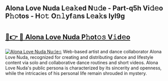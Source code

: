 ## Alona Love Nuda L𝚎a𝚔ed N𝚞𝚍e - Part-q5h Vi𝚍𝚎o P𝚑𝚘tos - H𝚘𝚝 O𝚗𝚕yf𝚊ns L𝚎a𝚔s Iyl9g

# <h2><a href="http://kfe8vp.oniu.top/?m=Alona+Love+Nuda">🔗👉 🔴 Alona Love Nuda P𝚑ot𝚘𝚜 V𝚒d𝚎o</a></h2>

[![Alona Love Nuda Nu𝚍e𝚜](https://i.imgur.com/0qMVB7G.gif)](http://kfe8vp.oniu.top/?m=Alona+Love+Nuda)
Web-based artist and dance collaborator Alona Love Nuda, recognized for creating and distributing dance and lifestyle content via solo and collaborative dance routines and short videos. Alona Love Nuda's public persona is characterized by its sincerity and openness, while the intricacies of his personal life remain shrouded in mystery.  
